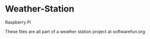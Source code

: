 Weather-Station
===============

Raspberry Pi

These files are all part of a weather station project at softwarefun.org
